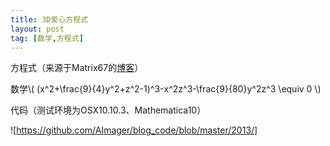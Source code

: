 ```yaml
---
title: 3D爱心方程式
layout: post
tag: [数学,方程式]
---
```


方程式（来源于Matrix67的[博客](http://www.matrix67.com/blog/archives/223)）

数学\\( (x^2+\frac{9}{4}y^2+z^2-1)^3-x^2z^3-\frac{9}{80}y^2z^3 \equiv 0 \\)

代码（测试环境为OSX10.10.3、Mathematica10）

![https://github.com/AImager/blog_code/blob/master/2013/]